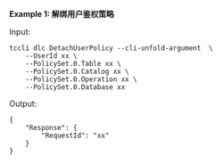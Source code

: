 **Example 1: 解绑用户鉴权策略**



Input: 

```
tccli dlc DetachUserPolicy --cli-unfold-argument  \
    --UserId xx \
    --PolicySet.0.Table xx \
    --PolicySet.0.Catalog xx \
    --PolicySet.0.Operation xx \
    --PolicySet.0.Database xx
```

Output: 
```
{
    "Response": {
        "RequestId": "xx"
    }
}
```


